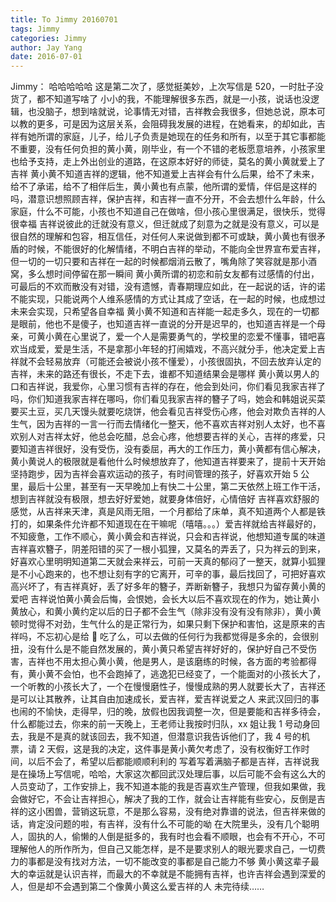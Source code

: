 ```yaml
---
title: To Jimmy 20160701
tags: Jimmy
categories: Jimmy
author: Jay Yang
date: 2016-07-01
---
```


Jimmy：
哈哈哈哈哈
这是第二次了，感觉挺美妙，上次写信是 520，一时肚子没货了，都不知道写啥了
小小的我，不能理解很多东西，就是一小孩，说话也没逻辑，也没脑子，想到啥就说，论事情无对错，吉祥教会我很多，但她总说，原本可以教的更多，可是因为这层关系，会阻碍我发展的进程，在她看来，的却如此，吉祥有她所谓的家庭，儿子，给儿子负责是她现在的任务和所有，以至于其它事都能不重要，没有任何负担的黄小黄，刚毕业，有一个不错的老板愿意培养，小孩家里也给予支持，走上外出创业的道路，在这原本好好的师徒，莫名的黄小黄就爱上了吉祥
黄小黄不知道吉祥的逻辑，他不知道爱上吉祥会有什么后果，给不了未来，给不了承诺，给不了相伴后生，黄小黄也有点蒙，他所谓的爱情，伴侣是这样的吗，潜意识想照顾吉祥，保护吉祥，和吉祥一直不分开，不会去想什么年龄，什么家庭，什么不可能，小孩也不知道自己在做啥，但小孩心里很满足，很快乐，觉得很幸福
吉祥说彼此的迁就没有意义，但迁就成了刻意为之就是没有意义，可以是很自然的理解和包容，相互信任，对任何人来说做到都不可或缺，黄小黄也有很矛盾的时候，不能很好的化解情绪，不明白吉祥的举动，不能向全世界宣布爱吉祥，但一切的一切只要和吉祥在一起的时候都烟消云散了，嘴角除了笑容就是那小酒窝，多么想时间停留在那一瞬间
黄小黄所谓的初恋和前女友都有过感情的付出，可最后的不欢而散没有对错，没有遗憾，青春期理应如此，在一起说的话，许的诺不能实现，只能说两个人维系感情的方式让其成了空话，在一起的时候，也成想过未来会实现，只希望各自幸福
黄小黄不知道和吉祥能一起走多久，现在的一切都是眼前，他也不是傻子，也知道吉祥一直说的分开是迟早的，也知道吉祥是一个母亲，可黄小黄在心里说了，爱一个人是需要勇气的，学校里的恋爱不懂事，错吧喜欢当成爱，爱是生活，不是拿那小年轻的打闹嬉戏，不高兴就分手，他决定爱上吉祥就不会轻易放弃（可能还会被说小孩不懂爱），小孩很固执，不回去放弃认定的吉祥，未来的路还有很长，不走下去，谁都不知道结果会是哪样
黄小黄以男人的口和吉祥说，我爱你，心里习惯有吉祥的存在，他会到处问，你们看见我家吉祥了吗，你们知道我家吉祥在哪吗，你们看见我家吉祥的簪子了吗，她会和韩姐说买菜要买土豆，买几天馒头就要吃烧饼，他会看见吉祥受伤心疼，他会对欺负吉祥的人生气，因为吉祥的一言一行而去情绪化一整天，他不喜欢吉祥对别人太好，也不喜欢别人对吉祥太好，他总会吃醋，总会心疼，他想要吉祥的关心，吉祥的疼爱，只要知道吉祥很好，没有受伤，没有委屈，再大的工作压力，黄小黄都有信心解决，黄小黄说人的极限就是看他什么时候想放弃了，他知道吉祥要来了，提前十天开始坚持跑步，因为吉祥会喜欢运动的孩子，有时间管理的孩子，好喜欢开始 5 公里，最后十公里，甚至有一天早晚加上有快二十公里，第二天依然上班工作干活，想到吉祥就没有极限，想去好好爱她，就要身体倍好，心情倍好
吉祥喜欢舒服的感觉，从吉祥来天津，真是风雨无阻，一个月都给了床单，真不知道两个人都是铁打的，如果条件允许都不知道现在在干嘛呢（嘻嘻。。。）爱吉祥就给吉祥最好的，不知疲惫，工作不顺心，黄小黄会和吉祥说，只会和吉祥说，他想知道专属的味道
吉祥喜欢簪子，阴差阳错的买了一根小狐狸，又莫名的弄丢了，只为祥云的到来，好喜欢心里明明知道第二天就会来祥云，可前一天真的郁闷了一整天，就算小狐狸是不小心跑来的，也不想让刻有字的它离开，可辛的事，最后找回了，可把好喜欢高兴坏了，有吉祥真好，丢了好多年的簪子，弄断新簪子，我想只为留存黄小黄的爱吧
吉祥说怕黄小黄会后悔，会恨她，会长大以后不喜欢现在的作为，她让黄小黄放心，和黄小黄约定以后的日子都不会生气（除非没有没有没有除非），黄小黄顿时觉得不对劲，生气什么的是正常行为，如果只剩下保护和害怕，这是原来的吉祥吗，不忘初心是给 🐶 吃了么，可以去做的任何行为我都觉得是多余的，会很别扭，没有什么是不能自然发展的，黄小黄只希望吉祥好好的，保护好自己不受伤害，吉祥也不用太担心黄小黄，他是男人，是该磨练的时候，各方面的考验都得有，黄小黄不会怕，也不会跑掉了，逃逸犯已经变了，一个能面对的小孩长大了，一个听教的小孩长大了，一个在慢慢磨性子，慢慢成熟的男人就要长大了，吉祥还是可以让其散养，让其自由加速成长，爱吉祥，爱吉祥说爱之人
来武汉回归的事也闹的不愉快，走得早，归的晚，放假也因我调整一次，但是要能和吉祥多待会，什么都能过去，你来的前一天晚上，王老师让我按时归队，xx 姐让我 1 号动身回去，我是不是真的就该回去，我不知道，但潜意识我告诉他们了，我 4 号的机票，请 2 天假，这是我的决定，这件事是黄小黄欠考虑了，没有权衡好工作时间，以后不会了，希望以后都能顺顺利利的
写着写着满脑子都是吉祥，吉祥说我是在操场上写信呢，哈哈，大家这次都回武汉处理后事，以后可能不会有这么大的人员变动了，工作安排上，我不知道本能的我是否喜欢生产管理，但我如果做，我会做好它，不会让吉祥担心，解决了我的工作，就会让吉祥能有些安心，反倒是吉祥的这小困兽，营销这玩意，不是那么容易，没有绝对靠谱的说法，但吉祥来做的话，肯定没问题的啦，有吉祥，没有什么不可能的呦
在大院里头，没有几个聪明人，固执的人，偷懒的人倒是挺多的，我有时也会看不顺眼，也会有不开心，不可理解他人的所作所为，但自己又能怎样，是不是要求别人的眼光要求自己，一切费力的事都是没有找对方法，一切不能改变的事都是自己能力不够
黄小黄这辈子最大的幸运就是认识吉祥，而最大的不幸就是不能拥有吉祥，也许吉祥会遇到深爱的人，但是却不会遇到第二个像黄小黄这么爱吉祥的人
未完待续……
